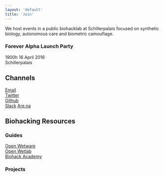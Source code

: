 ```yaml
---
layout: 'default'
title: 'Join'
---
```


We host events in a public biohacklab at Schillerpalais focused on synthetic biology, autonomous care and biometric camouflage.


### Forever Alpha Launch Party ###
1900h 16 April 2016  
Schillerpalais

## Channels ##
[Email](mailto:join@foreveralpha.club)  
[Twitter](//twitter.com/@foreveralphalab)  
[Github](//github.com/foreveralpha)  
[Slack](//foreveralpha.slack.com)
[Are.na](//www.are.na/kei-kreutler/forever-alpha)  


## Biohacking Resources ##

### Guides ###
[Open Wetware](http://openwetware.org/wiki/Main_Page)  
[Open Wetlab](http://waag.org/en/lab/open-wetlab)  
[Biohack Academy](http://biohackacademy.github.io/) 

### Projects ###